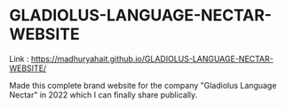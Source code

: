 # GLADIOLUS-LANGUAGE-NECTAR-WEBSITE

Link : https://madhuryahait.github.io/GLADIOLUS-LANGUAGE-NECTAR-WEBSITE/

Made this complete brand website for the company "Gladiolus Language Nectar" in 2022 which I can finally share publically.
